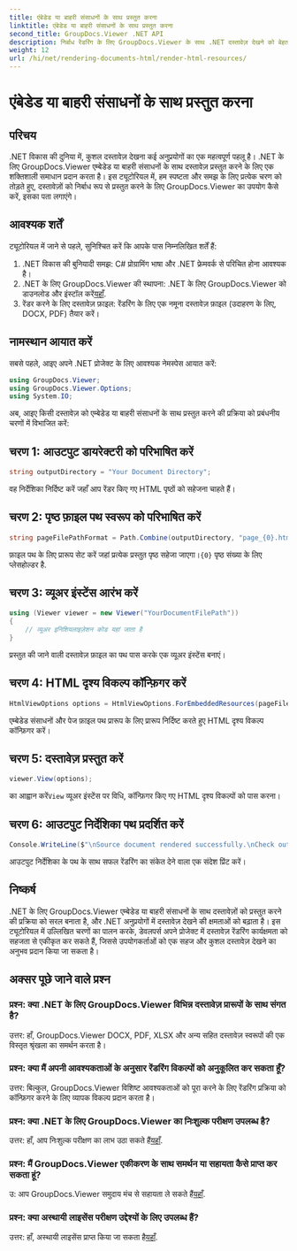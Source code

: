 ```yaml
---
title: एंबेडेड या बाहरी संसाधनों के साथ प्रस्तुत करना
linktitle: एंबेडेड या बाहरी संसाधनों के साथ प्रस्तुत करना
second_title: GroupDocs.Viewer .NET API
description: निर्बाध रेंडरिंग के लिए GroupDocs.Viewer के साथ .NET दस्तावेज़ देखने को बेहतर बनाएं। कुशल एकीकरण और बेहतर उपयोगकर्ता अनुभव के लिए हमारे ट्यूटोरियल का अनुसरण करें।
weight: 12
url: /hi/net/rendering-documents-html/render-html-resources/
---
```


# एंबेडेड या बाहरी संसाधनों के साथ प्रस्तुत करना

## परिचय

.NET विकास की दुनिया में, कुशल दस्तावेज़ देखना कई अनुप्रयोगों का एक महत्वपूर्ण पहलू है। .NET के लिए GroupDocs.Viewer एम्बेडेड या बाहरी संसाधनों के साथ दस्तावेज़ प्रस्तुत करने के लिए एक शक्तिशाली समाधान प्रदान करता है। इस ट्यूटोरियल में, हम स्पष्टता और समझ के लिए प्रत्येक चरण को तोड़ते हुए, दस्तावेज़ों को निर्बाध रूप से प्रस्तुत करने के लिए GroupDocs.Viewer का उपयोग कैसे करें, इसका पता लगाएंगे।

## आवश्यक शर्तें

ट्यूटोरियल में जाने से पहले, सुनिश्चित करें कि आपके पास निम्नलिखित शर्तें हैं:

1. .NET विकास की बुनियादी समझ: C# प्रोग्रामिंग भाषा और .NET फ्रेमवर्क से परिचित होना आवश्यक है।
2.  .NET के लिए GroupDocs.Viewer की स्थापना: .NET के लिए GroupDocs.Viewer को डाउनलोड और इंस्टॉल करें[यहाँ](https://releases.groupdocs.com/viewer/net/).
3. रेंडर करने के लिए दस्तावेज़ फ़ाइल: रेंडरिंग के लिए एक नमूना दस्तावेज़ फ़ाइल (उदाहरण के लिए, DOCX, PDF) तैयार करें।

## नामस्थान आयात करें

सबसे पहले, आइए अपने .NET प्रोजेक्ट के लिए आवश्यक नेमस्पेस आयात करें:

```csharp
using GroupDocs.Viewer;
using GroupDocs.Viewer.Options;
using System.IO;
```

अब, आइए किसी दस्तावेज़ को एम्बेडेड या बाहरी संसाधनों के साथ प्रस्तुत करने की प्रक्रिया को प्रबंधनीय चरणों में विभाजित करें:

## चरण 1: आउटपुट डायरेक्टरी को परिभाषित करें

```csharp
string outputDirectory = "Your Document Directory";
```

वह निर्देशिका निर्दिष्ट करें जहाँ आप रेंडर किए गए HTML पृष्ठों को सहेजना चाहते हैं।

## चरण 2: पृष्ठ फ़ाइल पथ स्वरूप को परिभाषित करें

```csharp
string pageFilePathFormat = Path.Combine(outputDirectory, "page_{0}.html");
```

फ़ाइल पथ के लिए प्रारूप सेट करें जहां प्रत्येक प्रस्तुत पृष्ठ सहेजा जाएगा।`{0}` पृष्ठ संख्या के लिए प्लेसहोल्डर है.

## चरण 3: व्यूअर इंस्टेंस आरंभ करें

```csharp
using (Viewer viewer = new Viewer("YourDocumentFilePath"))
{
    // व्यूअर इनिशियलाइज़ेशन कोड यहां जाता है
}
```

प्रस्तुत की जाने वाली दस्तावेज़ फ़ाइल का पथ पास करके एक व्यूअर इंस्टेंस बनाएं।

## चरण 4: HTML दृश्य विकल्प कॉन्फ़िगर करें

```csharp
HtmlViewOptions options = HtmlViewOptions.ForEmbeddedResources(pageFilePathFormat);
```

एम्बेडेड संसाधनों और पेज फ़ाइल पथ प्रारूप के लिए प्रारूप निर्दिष्ट करते हुए HTML दृश्य विकल्प कॉन्फ़िगर करें।

## चरण 5: दस्तावेज़ प्रस्तुत करें

```csharp
viewer.View(options);
```

 का आह्वान करें`View` व्यूअर इंस्टेंस पर विधि, कॉन्फ़िगर किए गए HTML दृश्य विकल्पों को पास करना।

## चरण 6: आउटपुट निर्देशिका पथ प्रदर्शित करें

```csharp
Console.WriteLine($"\nSource document rendered successfully.\nCheck output in: {outputDirectory}");
```

आउटपुट निर्देशिका के पथ के साथ सफल रेंडरिंग का संकेत देने वाला एक संदेश प्रिंट करें।

## निष्कर्ष

.NET के लिए GroupDocs.Viewer एम्बेडेड या बाहरी संसाधनों के साथ दस्तावेज़ों को प्रस्तुत करने की प्रक्रिया को सरल बनाता है, और .NET अनुप्रयोगों में दस्तावेज़ देखने की क्षमताओं को बढ़ाता है। इस ट्यूटोरियल में उल्लिखित चरणों का पालन करके, डेवलपर्स अपने प्रोजेक्ट में दस्तावेज़ रेंडरिंग कार्यक्षमता को सहजता से एकीकृत कर सकते हैं, जिससे उपयोगकर्ताओं को एक सहज और कुशल दस्तावेज़ देखने का अनुभव प्रदान किया जा सकता है।

## अक्सर पूछे जाने वाले प्रश्न

### प्रश्न: क्या .NET के लिए GroupDocs.Viewer विभिन्न दस्तावेज़ प्रारूपों के साथ संगत है?

उत्तर: हाँ, GroupDocs.Viewer DOCX, PDF, XLSX और अन्य सहित दस्तावेज़ स्वरूपों की एक विस्तृत श्रृंखला का समर्थन करता है।

### प्रश्न: क्या मैं अपनी आवश्यकताओं के अनुसार रेंडरिंग विकल्पों को अनुकूलित कर सकता हूँ?

उत्तर: बिल्कुल, GroupDocs.Viewer विशिष्ट आवश्यकताओं को पूरा करने के लिए रेंडरिंग प्रक्रिया को कॉन्फ़िगर करने के लिए व्यापक विकल्प प्रदान करता है।

### प्रश्न: क्या .NET के लिए GroupDocs.Viewer का निःशुल्क परीक्षण उपलब्ध है?

 उत्तर: हाँ, आप निःशुल्क परीक्षण का लाभ उठा सकते हैं[यहाँ](https://releases.groupdocs.com/).

### प्रश्न: मैं GroupDocs.Viewer एकीकरण के साथ समर्थन या सहायता कैसे प्राप्त कर सकता हूं?

 उ: आप GroupDocs.Viewer समुदाय मंच से सहायता ले सकते हैं[यहाँ](https://forum.groupdocs.com/c/viewer/9).

### प्रश्न: क्या अस्थायी लाइसेंस परीक्षण उद्देश्यों के लिए उपलब्ध हैं?

 उत्तर: हाँ, अस्थायी लाइसेंस प्राप्त किया जा सकता है[यहाँ](https://purchase.groupdocs.com/temporary-license/).